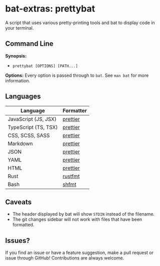# bat-extras: prettybat

A script that uses various pretty-printing tools and bat to display code in your terminal.



## Command Line

**Synopsis:**

- `prettybat [OPTIONS] [PATH...] `



**Options:**
Every option is passed through to `bat`.
See `man bat` for more information.



## Languages

| Language             | Formatter                                       |
| -------------------- | ----------------------------------------------- |
| JavaScript (JS, JSX) | [prettier](https://prettier.io/)                |
| TypeScript (TS, TSX) | [prettier](https://prettier.io/)                |
| CSS, SCSS, SASS      | [prettier](https://prettier.io/)                |
| Markdown             | [prettier](https://prettier.io/)                |
| JSON                 | [prettier](https://prettier.io/)                |
| YAML                 | [prettier](https://prettier.io/)                |
| HTML                 | [prettier](https://prettier.io/)                |
| Rust                 | [rustfmt](https://github.com/rust-lang/rustfmt) |
| Bash                 | [shfmt](https://github.com/mvdan/sh)            |





## Caveats

- The header displayed by bat will show `STDIN` instead of the filename.
- The git changes sidebar will not work with files that have been formatted.



## Issues?

If you find an issue or have a feature suggestion, make a pull request or issue through GitHub!
Contributions are always welcome.

